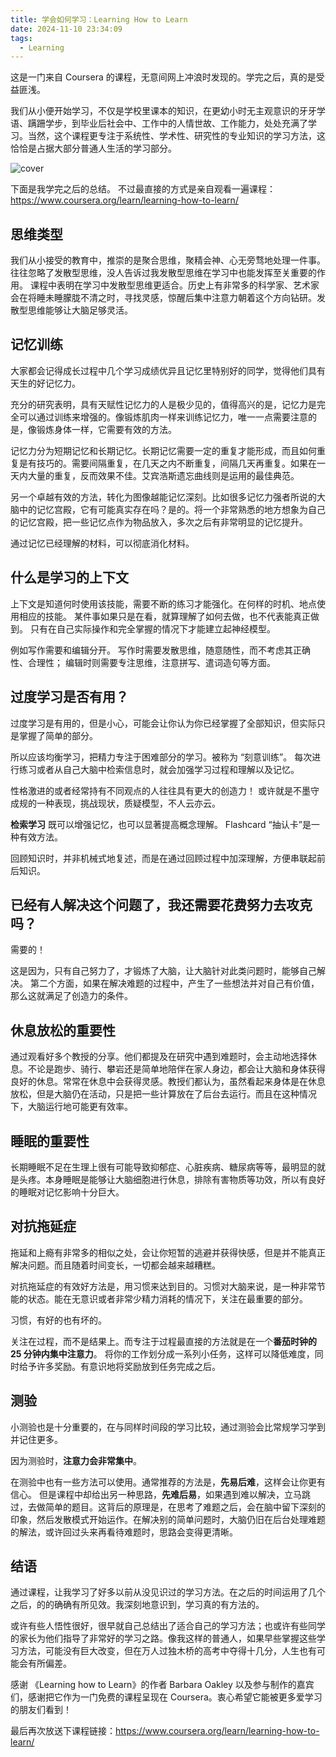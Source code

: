 ```yaml
---
title: 学会如何学习：Learning How to Learn
date: 2024-11-10 23:34:09
tags:
  - Learning
---
```


这是一门来自 Coursera 的课程，无意间网上冲浪时发现的。学完之后，真的是受益匪浅。

我们从小便开始学习，不仅是学校里课本的知识，在更幼小时无主观意识的牙牙学语、蹒跚学步，到毕业后社会中、工作中的人情世故、工作能力，处处充满了学习。当然，这个课程更专注于系统性、学术性、研究性的专业知识的学习方法，这恰恰是占据大部分普通人生活的学习部分。

![cover](./cover.webp)
<!--more-->

下面是我学完之后的总结。
不过最直接的方式是亲自观看一遍课程：https://www.coursera.org/learn/learning-how-to-learn/

## 思维类型

我们从小接受的教育中，推崇的是聚合思维，聚精会神、心无旁骛地处理一件事。往往忽略了发散型思维，没人告诉过我发散型思维在学习中也能发挥至关重要的作用。
课程中表明在学习中发散型思维更适合。历史上有非常多的科学家、艺术家会在将睡未睡朦胧不清之时，寻找灵感，惊醒后集中注意力朝着这个方向钻研。发散型思维能够让大脑足够灵活。

## 记忆训练

大家都会记得成长过程中几个学习成绩优异且记忆里特别好的同学，觉得他们具有天生的好记忆力。

充分的研究表明，具有天赋性记忆力的人是极少见的，值得高兴的是，记忆力是完全可以通过训练来增强的。像锻炼肌肉一样来训练记忆力，唯一一点需要注意的是，像锻炼身体一样，它需要有效的方法。

记忆力分为短期记忆和长期记忆。长期记忆需要一定的重复才能形成，而且如何重复是有技巧的。需要间隔重复，在几天之内不断重复，间隔几天再重复。如果在一天内大量的重复，反而效果不佳。艾宾浩斯遗忘曲线则是运用的最佳典范。

另一个卓越有效的方法，转化为图像越能记忆深刻。比如很多记忆力强者所说的大脑中的记忆宫殿，它有可能真实存在吗？是的。将一个非常熟悉的地方想象为自己的记忆宫殿，把一些记忆点作为物品放入，多次之后有非常明显的记忆提升。

通过记忆已经理解的材料，可以彻底消化材料。

## 什么是学习的上下文

上下文是知道何时使用该技能，需要不断的练习才能强化。在何样的时机、地点使用相应的技能。
某件事如果只是在看，就算理解了如何去做，也不代表能真正做到。
只有在自己实际操作和完全掌握的情况下才能建立起神经模型。

例如写作需要和编辑分开。
写作时需要发散思维，随意随性，而不考虑其正确性、合理性；
编辑时则需要专注思维，注意拼写、遣词造句等方面。

## 过度学习是否有用？

过度学习是有用的，但是小心，可能会让你认为你已经掌握了全部知识，但实际只是掌握了简单的部分。

所以应该均衡学习，把精力专注于困难部分的学习。被称为 “刻意训练”。
每次进行练习或者从自己大脑中检索信息时，就会加强学习过程和理解以及记忆。

性格激进的或者经常持有不同观点的人往往具有更大的创造力！
或许就是不墨守成规的一种表现，挑战现状，质疑模型，不人云亦云。

**检索学习**
既可以增强记忆，也可以显著提高概念理解。
Flashcard “抽认卡”是一种有效方法。

回顾知识时，并非机械式地复述，而是在通过回顾过程中加深理解，方便串联起前后知识。

## 已经有人解决这个问题了，我还需要花费努力去攻克吗？

需要的！

这是因为，只有自己努力了，才锻炼了大脑，让大脑针对此类问题时，能够自己解决。
第二个方面，如果在解决难题的过程中，产生了一些想法并对自己有价值，那么这就满足了创造力的条件。

## 休息放松的重要性

通过观看好多个教授的分享。他们都提及在研究中遇到难题时，会主动地选择休息。不论是跑步、骑行、攀岩还是简单地陪伴在家人身边，都会让大脑和身体获得良好的休息。常常在休息中会获得灵感。教授们都认为，虽然看起来身体是在休息放松，但是大脑仍在活动，只是把一些计算放在了后台去运行。而且在这种情况下，大脑运行地可能更有效率。

## 睡眠的重要性

长期睡眠不足在生理上很有可能导致抑郁症、心脏疾病、糖尿病等等，最明显的就是头疼。本身睡眠是能够让大脑细胞进行休息，排除有害物质等功效，所以有良好的睡眠对记忆影响十分巨大。

## 对抗拖延症

拖延和上瘾有非常多的相似之处，会让你短暂的逃避并获得快感，但是并不能真正解决问题。而且随着时间变长，一切都会越来越糟糕。

对抗拖延症的有效好方法是，用习惯来达到目的。习惯对大脑来说，是一种非常节能的状态。能在无意识或者非常少精力消耗的情况下，关注在最重要的部分。

习惯，有好的也有坏的。

关注在过程，而不是结果上。而专注于过程最直接的方法就是在一个**番茄时钟的 25 分钟内集中注意力**。
将你的工作划分成一系列小任务，这样可以降低难度，同时给予许多奖励。有意识地将奖励放到任务完成之后。

## 测验

小测验也是十分重要的，在与同样时间段的学习比较，通过测验会比常规学习学到并记住更多。

因为测验时，**注意力会非常集中**。

在测验中也有一些方法可以使用。通常推荐的方法是，**先易后难**，这样会让你更有信心。
但是课程中却给出另一种思路，**先难后易**，如果遇到难以解决，立马跳过，去做简单的题目。这背后的原理是，在思考了难题之后，会在脑中留下深刻的印象，然后发散模式开始运作。在解决别的简单问题时，大脑仍旧在后台处理难题的解法，或许回过头来再看待难题时，思路会变得更清晰。

## 结语

通过课程，让我学习了好多以前从没见识过的学习方法。在之后的时间运用了几个之后，的的确确有所见效。我深刻地意识到，学习真的有方法的。

或许有些人悟性很好，很早就自己总结出了适合自己的学习方法；也或许有些同学的家长为他们指导了非常好的学习之路。像我这样的普通人，如果早些掌握这些学习方法，可能没有巨大改变，但在万人过独木桥的高考中夺得十几分，人生也有可能会有所偏差。

感谢 《Learning how to Learn》的作者 Barbara Oakley 以及参与制作的嘉宾们，感谢把它作为一门免费的课程呈现在 Coursera。衷心希望它能被更多爱学习的朋友们看到！

最后再次放送下课程链接：https://www.coursera.org/learn/learning-how-to-learn/
